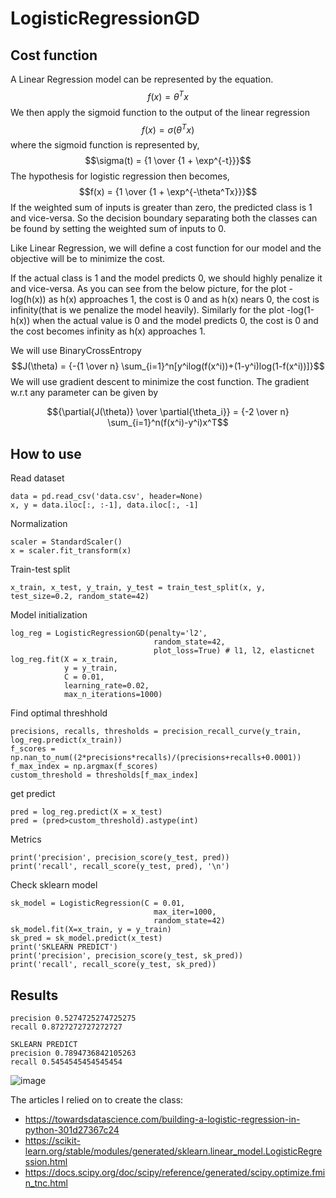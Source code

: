 # LogisticRegressionGD
## Cost function
A Linear Regression model can be represented by the equation.
$$f(x) = {\theta^Tx}$$
We then apply the sigmoid function to the output of the linear regression
$$f(x) = {\sigma(\theta^Tx)}$$
where the sigmoid function is represented by,
$$\sigma(t) = {1 \over {1 + \exp^{-t}}}$$
The hypothesis for logistic regression then becomes,
$$f(x) = {1 \over {1 + \exp^{-\theta^Tx}}}$$
If the weighted sum of inputs is greater than zero, the predicted class is 1 and vice-versa. So the decision boundary separating both the classes can be found by setting the weighted sum of inputs to 0.

Like Linear Regression, we will define a cost function for our model and the objective will be to minimize the cost.

If the actual class is 1 and the model predicts 0, we should highly penalize it and vice-versa. As you can see from the below picture, for the plot -log(h(x)) as h(x) approaches 1, the cost is 0 and as h(x) nears 0, the cost is infinity(that is we penalize the model heavily). Similarly for the plot -log(1-h(x)) when the actual value is 0 and the model predicts 0, the cost is 0 and the cost becomes infinity as h(x) approaches 1.

We will use BinaryCrossEntropy
$$J(\theta) = {-{1 \over n} \sum_{i=1}^n[y^ilog(f(x^i))+(1-y^i)log(1-f(x^i))]}$$
We will use gradient descent to minimize the cost function. The gradient w.r.t any parameter can be given by

$${\partial{J(\theta)} \over \partial{\theta_i}} = {-2 \over n} \sum_{i=1}^n(f(x^i)-y^i)x^T$$

## How to use
Read dataset
```
data = pd.read_csv('data.csv', header=None)
x, y = data.iloc[:, :-1], data.iloc[:, -1]
```
Normalization
```
scaler = StandardScaler()
x = scaler.fit_transform(x)
```
Train-test split
```
x_train, x_test, y_train, y_test = train_test_split(x, y, test_size=0.2, random_state=42)
```
Model initialization
```
log_reg = LogisticRegressionGD(penalty='l2',
                                random_state=42,
                                plot_loss=True) # l1, l2, elasticnet
log_reg.fit(X = x_train, 
            y = y_train, 
            C = 0.01, 
            learning_rate=0.02, 
            max_n_iterations=1000)
```
Find optimal threshhold
```
precisions, recalls, thresholds = precision_recall_curve(y_train, log_reg.predict(x_train))
f_scores = np.nan_to_num((2*precisions*recalls)/(precisions+recalls+0.0001))
f_max_index = np.argmax(f_scores)
custom_threshold = thresholds[f_max_index]
```
get predict
```
pred = log_reg.predict(X = x_test)
pred = (pred>custom_threshold).astype(int)
```
Metrics
```
print('precision', precision_score(y_test, pred))
print('recall', recall_score(y_test, pred), '\n')
```
Check sklearn model
```
sk_model = LogisticRegression(C = 0.01, 
                                max_iter=1000, 
                                random_state=42)
sk_model.fit(X=x_train, y = y_train)
sk_pred = sk_model.predict(x_test)
print('SKLEARN PREDICT')
print('precision', precision_score(y_test, sk_pred))
print('recall', recall_score(y_test, sk_pred))
```
## Results
```
precision 0.5274725274725275
recall 0.8727272727272727 

SKLEARN PREDICT
precision 0.7894736842105263
recall 0.5454545454545454
```

![image](https://user-images.githubusercontent.com/88197584/228609433-f490ddf5-d211-447e-9566-e0528900fe51.png)

The articles I relied on to create the class:
 - https://towardsdatascience.com/building-a-logistic-regression-in-python-301d27367c24
 - https://scikit-learn.org/stable/modules/generated/sklearn.linear_model.LogisticRegression.html
 - https://docs.scipy.org/doc/scipy/reference/generated/scipy.optimize.fmin_tnc.html
